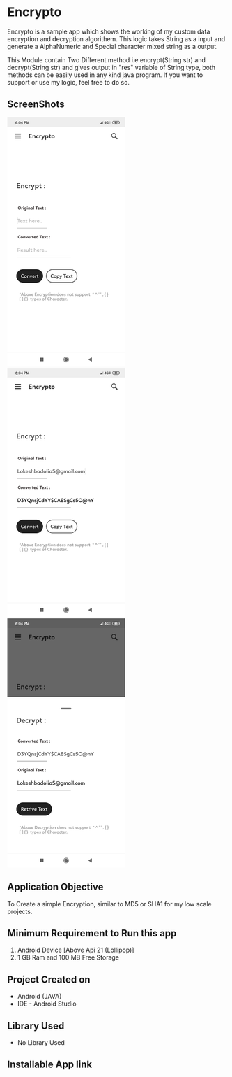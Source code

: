 # Encrypto
Encrypto is a sample app which shows the working of my custom data encryption and decryption algorithem.
This logic takes String as a input and generate a AlphaNumeric and Special character mixed string as a output.

This Module contain Two Different method i.e encrypt(String str) and decrypt(String str) and gives output in "res" variable of String type, both methods can be easily used in any kind java program.
If you want to support or use my logic, feel free to do so.


## ScreenShots

<p align="left">
  <img src="https://github.com/lokeshbadolia/Encrypto/blob/master/1.png" width="270"  height="570" >
  <img src="https://github.com/lokeshbadolia/Encrypto/blob/master/2.png" width="270"  height="570" >
  <img src="https://github.com/lokeshbadolia/Encrypto/blob/master/4.png" width="270"  height="570" >
</p>

## Application Objective

To Create a simple Encryption, similar to MD5 or SHA1 for my low scale projects.


## Minimum Requirement to Run this app

1. Android Device [Above Api 21 (Lollipop)]
2. 1 GB Ram and 100 MB Free Storage

## Project Created on

- Android (JAVA)
- IDE - Android Studio

## Library Used

- No Library Used

## Installable App link 

